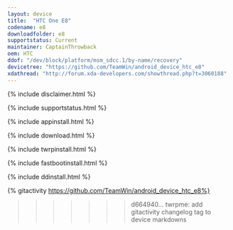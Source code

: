```yaml
---
layout: device
title:  "HTC One E8"
codename: e8
downloadfolder: e8
supportstatus: Current
maintainer: CaptainThrowback
oem: HTC
ddof: "/dev/block/platform/msm_sdcc.1/by-name/recovery"
devicetree: "https://github.com/TeamWin/android_device_htc_e8"
xdathread: "http://forum.xda-developers.com/showthread.php?t=3060188"
---
```


{% include disclaimer.html %}

{% include supportstatus.html %}

{% include appinstall.html %}

{% include download.html %}

{% include twrpinstall.html %}

{% include fastbootinstall.html %}

{% include ddinstall.html %}

{% gitactivity  https://github.com/TeamWin/android_device_htc_e8%}
>>>>>>> d664940... twrpme: add gitactivity changelog tag to device markdowns
